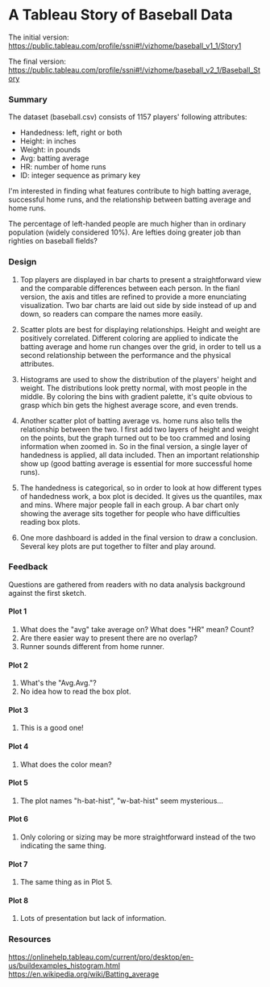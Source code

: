 # A Tableau Story of Baseball Data

The initial version: https://public.tableau.com/profile/ssni#!/vizhome/baseball_v1_1/Story1

The final version: https://public.tableau.com/profile/ssni#!/vizhome/baseball_v2_1/Baseball_Story

### Summary
The dataset (baseball.csv) consists of 1157 players' following attributes:
+ Handedness: left, right or both
+ Height: in inches
+ Weight: in pounds
+ Avg: batting average
+ HR: number of home runs
+ ID: integer sequence as primary key

I'm interested in finding what features contribute to high batting average, successful home runs, and the relationship between batting average and home runs.

The percentage of left-handed people are much higher than in ordinary population (widely considered 10%). Are lefties doing greater job than righties on baseball fields?

### Design
1. Top players are displayed in bar charts to present a straightforward view and the comparable differences between each person. In the fianl version, the axis and titles are refined to provide a more enunciating visualization. Two bar charts are laid out side by side instead of up and down, so readers can compare the names more easily.
  
2. Scatter plots are best for displaying relationships. Height and weight are positively correlated. Different coloring are applied to indicate the batting average and home run changes over the grid, in order to tell us a second relationship between the performance and the physical attributes.

3. Histograms are used to show the distribution of the players' height and weight. The distributions look pretty normal, with most people in the middle. By coloring the bins with gradient palette, it's quite obvious to grasp which bin gets the highest average score, and even trends.

4. Another scatter plot of batting average vs. home runs also tells the relationship between the two. I first add two layers of height and weight on the points, but the graph turned out to be too crammed and losing information when zoomed in. So in the final version, a single layer of handedness is applied, all data included. Then an important relationship show up (good batting average is essential for more successful home runs).

5. The handedness is categorical, so in order to look at how different types of handedness work, a box plot is decided. It gives us the quantiles, max and mins. Where major people fall in each group. A bar chart only showing the average sits together for people who have difficulties reading box plots.

6. One more dashboard is added in the final version to draw a conclusion. Several key plots are put together to filter and play around.

### Feedback
Questions are gathered from readers with no data analysis background against the first sketch.

#### Plot 1
1. What does the "avg" take average on? What does "HR" mean? Count?
1. Are there easier way to present there are no overlap?
1. Runner sounds different from home runner.

#### Plot 2
1. What's the "Avg.Avg."?
1. No idea how to read the box plot.

#### Plot 3
1. This is a good one!

#### Plot 4
1. What does the color mean?

#### Plot 5
1. The plot names "h-bat-hist", "w-bat-hist" seem mysterious...

#### Plot 6
1. Only coloring or sizing may be more straightforward instead of the two indicating the same thing.

#### Plot 7
1. The same thing as in Plot 5.

#### Plot 8
1. Lots of presentation but lack of information.

### Resources
https://onlinehelp.tableau.com/current/pro/desktop/en-us/buildexamples_histogram.html  
https://en.wikipedia.org/wiki/Batting_average
